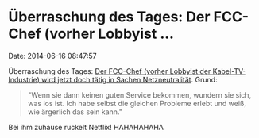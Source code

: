 Überraschung des Tages: Der FCC-Chef (vorher Lobbyist \...
==========================================================

Date: 2014-06-16 08:47:57

Überraschung des Tages: [Der FCC-Chef (vorher Lobbyist der
Kabel-TV-Industrie) wird jetzt doch tätig in Sachen
Netzneutralität](http://www.heise.de/-2222128). Grund:

> \"Wenn sie dann keinen guten Service bekommen, wundern sie sich, was
> los ist. Ich habe selbst die gleichen Probleme erlebt und weiß, wie
> ärgerlich das sein kann.\"

Bei ihm zuhause ruckelt Netflix! HAHAHAHAHA
